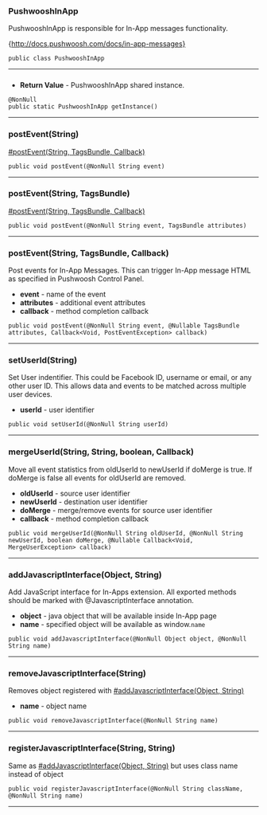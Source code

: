### PushwooshInApp <a name="PushwooshInApp"></a>
PushwooshInApp is responsible for In-App messages functionality.

 {http://docs.pushwoosh.com/docs/in-app-messages}
```
public class PushwooshInApp
```
---
###  <a name=""></a>

* **Return Value** - PushwooshInApp shared instance.
```
@NonNull
public static PushwooshInApp getInstance()
```
---
### postEvent(String) <a name="postEvent(String)"></a>
[#postEvent(String, TagsBundle, Callback)](#postEvent(String,TagsBundle,Callback))
```
public void postEvent(@NonNull String event)
```
---
### postEvent(String, TagsBundle) <a name="postEvent(String,TagsBundle)"></a>
[#postEvent(String, TagsBundle, Callback)](#postEvent(String,TagsBundle,Callback))
```
public void postEvent(@NonNull String event, TagsBundle attributes)
```
---
### postEvent(String, TagsBundle, Callback) <a name="postEvent(String,TagsBundle,Callback)"></a>
Post events for In-App Messages. This can trigger In-App message HTML as specified in Pushwoosh Control Panel.

   
* **event** - name of the event
* **attributes** - additional event attributes
* **callback** - method completion callback
```
public void postEvent(@NonNull String event, @Nullable TagsBundle attributes, Callback<Void, PostEventException> callback)
```
---
### setUserId(String) <a name="setUserId(String)"></a>
Set User indentifier. This could be Facebook ID, username or email, or any other user ID.
 This allows data and events to be matched across multiple user devices.

 
* **userId** - user identifier
```
public void setUserId(@NonNull String userId)
```
---
### mergeUserId(String, String, boolean, Callback) <a name="mergeUserId(String,String,boolean,Callback)"></a>
Move all event statistics from oldUserId to newUserId if doMerge is true. If doMerge is false all events for oldUserId are removed.

    
* **oldUserId** - source user identifier
* **newUserId** - destination user identifier
* **doMerge** - merge/remove events for source user identifier
* **callback** - method completion callback
```
public void mergeUserId(@NonNull String oldUserId, @NonNull String newUserId, boolean doMerge, @Nullable Callback<Void, MergeUserException> callback)
```
---
### addJavascriptInterface(Object, String) <a name="addJavascriptInterface(Object,String)"></a>
Add JavaScript interface for In-Apps extension. All exported methods should be marked with @JavascriptInterface annotation.

  
* **object** - java object that will be available inside In-App page
* **name** - specified object will be available as window.`name`
```
public void addJavascriptInterface(@NonNull Object object, @NonNull String name)
```
---
### removeJavascriptInterface(String) <a name="removeJavascriptInterface(String)"></a>
Removes object registered with [#addJavascriptInterface(Object, String)](#addJavascriptInterface(Object,String))

 
* **name** - object name
```
public void removeJavascriptInterface(@NonNull String name)
```
---
### registerJavascriptInterface(String, String) <a name="registerJavascriptInterface(String,String)"></a>
Same as [#addJavascriptInterface(Object, String)](#addJavascriptInterface(Object,String)) but uses class name instead of object
```
public void registerJavascriptInterface(@NonNull String className, @NonNull String name)
```
---
